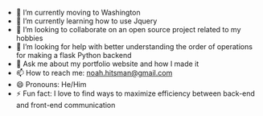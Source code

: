 - 🔭 I’m currently moving to Washington
- 🌱 I’m currently learning how to use Jquery
- 👯 I’m looking to collaborate on an open source project related to my hobbies
- 🤔 I’m looking for help with better understanding the order of operations for making a flask Python backend
- 💬 Ask me about my portfolio website and how I made it
- 📫 How to reach me: noah.hitsman@gmail.com
- 😄 Pronouns: He/Him
- ⚡ Fun fact: I love to find ways to maximize efficiency between back-end and front-end communication
